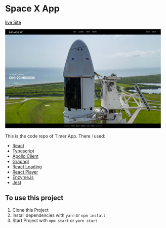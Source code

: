 # Space X App

[live Site](https://a-space-x-app.netlify.app/)

![Space X App](/preview.png)

This is the code repo of Timer App. There I used:

- [React](https://reactjs.org)
- [Typescript](https://www.typescriptlang.org)
- [Apollo Client](https://www.apollographql.com/docs/react/)
- [Graphql](https://graphql.org/)
- [React Loading](https://www.npmjs.com/package/react-loading)
- [React Player](https://www.npmjs.com/package/react-player)
- [EnzymeJs](https://enzymejs.github.io/enzyme/)
- [Jest](https://jestjs.io/)

## To use this project

1. Clone this Project
2. Install dependencies with `yarn` or `npm install`
3. Start Project with `npm start` or `yarn start`
